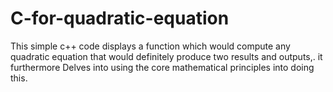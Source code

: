 # C-for-quadratic-equation
This simple c++ code displays a function which would compute any quadratic equation that would definitely produce two results and outputs,. it furthermore Delves into using the core mathematical principles into doing this.
